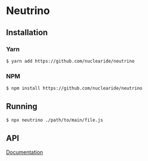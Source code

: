 # Neutrino
## Installation
### Yarn
```bash
$ yarn add https://github.com/nuclearide/neutrino
```
### NPM
```bash
$ npm install https://github.com/nuclearide/neutrino
```
## Running
```bash
$ npx neutrino ./path/to/main/file.js
```

## API
[Documentation](https://github.com/nuclearide/neutrino/wiki)